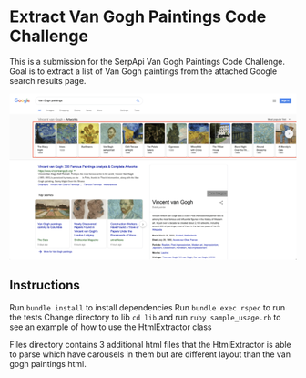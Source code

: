 # Extract Van Gogh Paintings Code Challenge

This is a submission for the SerpApi Van Gogh Paintings Code Challenge.
Goal is to extract a list of Van Gogh paintings from the attached Google search results page.

![Van Gogh paintings](https://github.com/serpapi/code-challenge/blob/master/files/van-gogh-paintings.png?raw=true "Van Gogh paintings")

## Instructions

Run `bundle install` to install dependencies
Run `bundle exec rspec` to run the tests
Change directory to lib `cd lib` and run `ruby sample_usage.rb` to see an example of how to use the HtmlExtractor class

Files directory contains 3 additional html files that the HtmlExtractor is able to parse which have carousels in them but are different layout than the van gogh paintings html.
